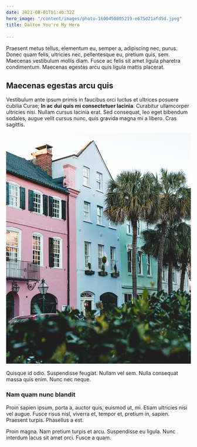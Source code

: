 ```yaml
---
date: 2021-08-01T01:40:32Z
hero_image: "/content/images/photo-1600450805219-e675d21afd5d.jpeg"
title: Dalton You're My Hero

---
```

Praesent metus tellus, elementum eu, semper a, adipiscing nec, purus. Donec quam felis, ultricies nec, pellentesque eu, pretium quis, sem. Maecenas vestibulum mollis diam. Fusce ac felis sit amet ligula pharetra condimentum. Maecenas egestas arcu quis ligula mattis placerat.

## Maecenas egestas arcu quis

Vestibulum ante ipsum primis in faucibus orci luctus et ultrices posuere cubilia Curae; **In ac dui quis mi consectetuer lacinia**. Curabitur ullamcorper ultricies nisi. Nullam cursus lacinia erat. Sed consequat, leo eget bibendum sodales, augue velit cursus nunc, quis gravida magna mi a libero. Cras sagittis.

![](/content/images/photo-1588007129936-5b7754628cd3.jpeg)

Quisque id odio. Suspendisse feugiat. Nullam vel sem. Nulla consequat massa quis enim. Nunc nec neque.

### Nam quam nunc blandit

Proin sapien ipsum, porta a, auctor quis, euismod ut, mi. Etiam ultricies nisi vel augue. Fusce risus nisl, viverra et, tempor et, pretium in, sapien. Praesent turpis. Phasellus a est.

Proin magna. Nam pretium turpis et arcu. Suspendisse eu ligula. Nunc interdum lacus sit amet orci. Fusce a quam.